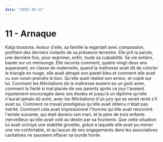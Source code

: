 ```yaml
---
date: "2025-10-11"
---
```

# 11 - Arnaque

Katja toussota. Autour d'elle, sa famille la regardait avec compassion, profitant des
derniers instants de sa présence terrestre. Elle prit la parole, une dernière fois, pour
exprimer, enfin, toute sa culpabilité. Sa vie entière, basée sur un mensonge. Elle
raconta comment, quatre-vingt-deux ans auparavant, en classe de maternelle, quand la
maîtresse avait dit de colorier le triangle en rouge, elle avait attrapé son pastel bleu
et comment elle avait vu son voisin prendre le bon. Qu'elle avait réalisé son erreur, et
copié sur lui. Comment les félicitations de la maîtresse avaient eu un goût amer,
comment la fierté si mal placée de ses parents après ce jour l'avaient injustement
encouragée dans ses études et jusqu'à un diplôme qu'elle n'aurait jamais dû avoir, avec
les félicitations d'un jury qui se serait renié s'il avait su. Comment ce travail
prestigieux qu'elle avait obtenu n'était pas mérité. Comment cela avait impressionné
l'homme qu'elle avait rencontré l'année suivante, qui était devenu son mari, et le père
de trois enfants merveilleux qu'elle avait volé au destin par sa fourberie. Que cette
situation lui avait octroyé une stabilité grivelée, grâce à laquelle elle avait pu mener
une vie confortable, et qu'aucun de ses engagements dans les associations caritatives ne
sauraient effacer sa lourde honte.
